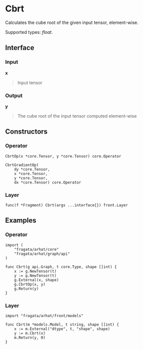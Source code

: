 
# Cbrt

Calculates the cube root of the given input tensor, element-wise.

Supported types: *float*.

## Interface

### Input

**x**

>Input tensor

### Output

**y**

>The cube root of the input tensor computed element-wise

## Constructors

### Operator


```
CbrtOp(x *core.Tensor, y *core.Tensor) core.Operator

CbrtGradientOp(
    dy *core.Tensor,
    x *core.Tensor,
    y *core.Tensor,
    dx *core.Tensor) core.Operator
```


### Layer


```
func(f *Fragment) Cbrt(args ...interface{}) front.Layer
```


## Examples

### Operator


```
import (
    "fragata/arhat/core"
    "fragata/arhat/graph/api"
)

func Cbrt(g api.Graph, t core.Type, shape []int) {
    x := g.NewTensor(t)
    y := g.NewTensor(t)
    g.External(x, shape)
    g.CbrtOp(x, y)
    g.Return(y)
}
```


### Layer


```
import "fragata/arhat/front/models"

func Cbrt(m *models.Model, t string, shape []int) {
    x := m.External("dtype", t, "shape", shape)
    y := m.Cbrt(x)
    m.Return(y, 0)
}
```

